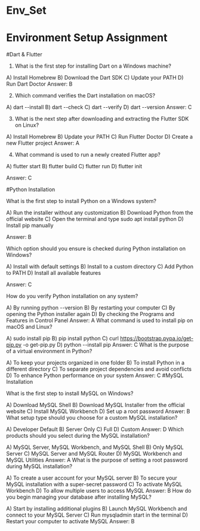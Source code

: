 # Env_Set

# Environment Setup Assignment

#Dart & Flutter

1. What is the first step for installing Dart on a Windows machine?

A) Install Homebrew
B) Download the Dart SDK
C) Update your PATH
D) Run Dart Doctor
 Answer:
 B

2. Which command verifies the Dart installation on macOS?

A) dart --install
B) dart --check
C) dart --verify
D) dart --version
Answer: 
C

3. What is the next step after downloading and extracting the Flutter SDK on Linux?

A) Install Homebrew
B) Update your PATH
C) Run Flutter Doctor
D) Create a new Flutter project
 Answer:
 A

4. What command is used to run a newly created Flutter app?

A) flutter start
B) flutter build
C) flutter run
D) flutter init

Answer:
C

#Python Installation

What is the first step to install Python on a Windows system?

A) Run the installer without any customization
B) Download Python from the official website
C) Open the terminal and type sudo apt install python
D) Install pip manually

Answer:
B

Which option should you ensure is checked during Python installation on Windows?

A) Install with default settings
B) Install to a custom directory
C) Add Python to PATH
D) Install all available features

Answer:
C

How do you verify Python installation on any system?

A) By running python --version
B) By restarting your computer
C) By opening the Python installer again
D) By checking the Programs and Features in Control Panel
Answer:
A
What command is used to install pip on macOS and Linux?

A) sudo install pip
B) pip install python
C) curl https://bootstrap.pypa.io/get-pip.py -o get-pip.py
D) python --install pip
Answer:
C
What is the purpose of a virtual environment in Python?

A) To keep your projects organized in one folder
B) To install Python in a different directory
C) To separate project dependencies and avoid conflicts
D) To enhance Python performance on your system
Answer:
C
#MySQL Installation

What is the first step to install MySQL on Windows?

A) Download MySQL Shell
B) Download MySQL Installer from the official website
C) Install MySQL Workbench
D) Set up a root password
Answer:
B
What setup type should you choose for a custom MySQL installation?

A) Developer Default
B) Server Only
C) Full
D) Custom
Answer:
D
Which products should you select during the MySQL installation?

A) MySQL Server, MySQL Workbench, and MySQL Shell
B) Only MySQL Server
C) MySQL Server and MySQL Router
D) MySQL Workbench and MySQL Utilities
Answer:
A
What is the purpose of setting a root password during MySQL installation?

A) To create a user account for your MySQL server
B) To secure your MySQL installation with a super-secret password
C) To activate MySQL Workbench
D) To allow multiple users to access MySQL
Answer:
B
How do you begin managing your database after installing MySQL?

A) Start by installing additional plugins
B) Launch MySQL Workbench and connect to your MySQL Server
C) Run mysqladmin start in the terminal
D) Restart your computer to activate MySQL
Answer:
B
